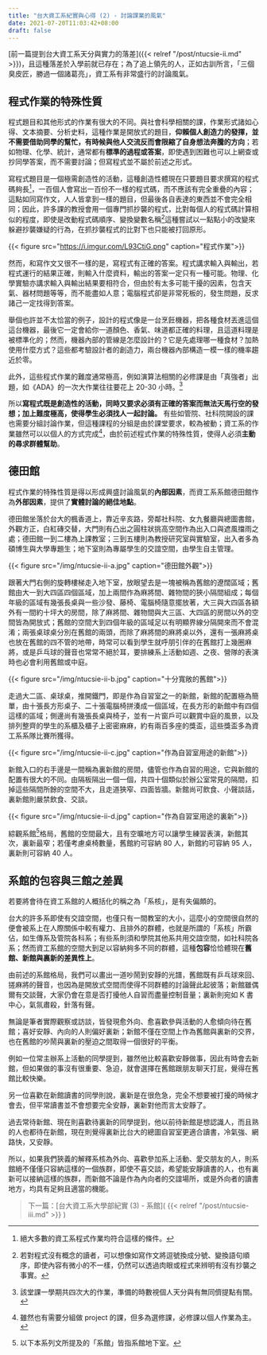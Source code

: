 ```yaml
---
title: "台大資工系紀實與心得 (2) - 討論課業的風氣"
date: 2021-07-20T11:03:42+08:00
draft: false
---
```


[前一篇提到台大資工系天分與實力的落差]({{< relref "/post/ntucsie-ii.md" >}})，且這種落差於入學前就已存在；為了追上領先的人，正如古訓所言，「三個臭皮匠，勝過一個諸葛亮」，資工系有非常盛行的討論風氣。

## 程式作業的特殊性質

程式題目和其他形式的作業有很大的不同。與社會科學相關的課，作業形式諸如心得、文本摘要、分析史料，這種作業是開放式的題目，**仰賴個人創造力的發揮，並不需要借助同學的幫忙，有時候與他人交流反而會限縮了自身想法奔騰的方向**；若如物理、化學、統計，通常都有**標準的過程或答案**，即使遇到困難也可以上網查或抄同學答案，而不需要討論；但寫程式並不屬於前述之形式。

寫程式題目是一個極需創造性的活動，這種創造性體現在只要題目要求撰寫的程式碼夠長[^1]，一百個人會寫出一百份不一樣的程式碼，而不應該有完全重疊的內容；這點如同寫作文，人人皆拿到一樣的題目，但最後各自表達的東西並不會完全相同；因此，許多課的教授會用一個專門抓抄襲的程式，比對每個人的程式碼計算相似的程度，即使是改動程式碼順序、變換變數名稱[^2]這種嘗試以一點點小的改變來躲避抄襲嫌疑的行為，在抓抄襲程式的比對下也只能被打回原形。

{{< figure src="https://i.imgur.com/L93CtiG.png" caption="程式作業">}}

然而，和寫作文又很不一樣的是，寫程式有正確的答案。程式講求輸入與輸出，若程式運行的結果正確，則輸入什麼資料，輸出的答案一定只有一種可能。物理、化學實驗亦講求輸入與輸出結果要相符合，但由於有太多可能干擾的因素，包含天氣、器材問題等等，而不能盡如人意；電腦程式卻是非常死板的，發生問題，反求諸己一定找得到答案。

舉個也許並不太恰當的例子，設計的程式像是一台烹飪機器，把各種食材丟進這個這台機器，最後它一定會給你一道顏色、香氣、味道都正確的料理，且這道料理是被標準化的；然而，機器內部的管線是怎麼設計的？它是先處理哪一種食材？加熱使用什麼方式？這些都考驗設計者的創造力，兩台機器內部構造一模一樣的機率趨近於零。

此外，這些程式作業的難度通常極高，例如演算法相關的必修課是由「真強者」出題，如《ADA》的一次大作業往往要花上 20-30 小時。[^3]

所以**寫程式既是創造性的活動，同時又要求必須有正確的答案而無法天馬行空的發想；加上難度極高，使得學生必須找人一起討論。** 有些如管院、社科院開設的課也需要分組討論作業，但這種課程的分組是由於課堂要求，較為被動；資工系的作業雖然可以以個人的方式完成[^4]，由於前述程式作業的特殊性質，使得人必須**主動的尋求群體幫助**。

## 德田館

程式作業的特殊性質是得以形成興盛討論風氣的**內部因素**，而資工系系館德田館作為**外部因素**，提供了**實體討論的絕佳地點**。

德田館坐落於台大的楓香道上，靠近辛亥路，旁鄰社科院、女九餐廳與總圖書館，外觀方正，白紅磚交替，大門則有凸出之圓柱狀挑高空間作為出入口與遮風擋雨之處；德田館一到二樓為上課教室；三到五樓則為教授研究室與實驗室，出入者多為碩博生與大學專題生；地下室則為專屬學生的交誼空間，由學生自主管理。

{{< figure src="/img/ntucsie-ii-a.jpg" caption="德田館外觀">}}

跟著大門右側的旋轉樓梯走入地下室，放眼望去是一塊被稱為舊館的遼闊區域；舊館由大一到大四區四個區域，加上兩間作為麻將間、雜物間的狹小隔間組成；每個年級的區域有幾張長桌與一些沙發、藤椅、電腦椅隨意擺放著，大三與大四區各額外有一間約十坪大的房間，除了麻將間、雜物間與大三區、大四區的房間以外的空間皆為開放式；舊館的空間大到四個年級的區域足以有明顯界線分隔開來而不會混淆；兩張桌球桌分別在舊館的兩頭，而除了麻將間的麻將桌以外，還有一張麻將桌也放在舊館的四不管的地帶，時常可以看到學生就呼朋引伴的在舊館打上幾圈麻將，或是乒乓球的聲音也常常不絕於耳，要排練系上活動如週、之夜、營隊的表演時也必會利用舊館或中庭。

{{< figure src="/img/ntucsie-ii-b.jpg" caption="十分寬敞的舊館">}}

走過大二區、桌球桌，推開鐵門，即是作為自習室之一的新館，新館的配置極為簡單，由十張長方形桌子、二十張電腦椅拼湊成一個區域，在長方形的新館中有四個這樣的區域；側邊尚有幾張長桌與椅子，並有一片窗戶可以觀賞中庭的風景，以及排列整齊的學生的系櫃及櫃子上密密麻麻，約有兩百多座的獎盃，這些獎盃多為資工系系隊比賽所獲得。

{{< figure src="/img/ntucsie-ii-c.jpg" caption="作為自習室用途的新館">}}

新館入口的右手邊是一間稱為裏新館的房間，儘管也作為自習的用途，它與新館的配置有很大的不同。由隔板隔出一個一個，共四十個類似於辦公室常見的隔間，扣掉這些隔間所餘的空間不大，且走道狹窄、四面皆牆。新館尚可飲食、小聲談話，裏新館則嚴禁飲食、交談。

{{< figure src="/img/ntucsie-ii-d.jpg" caption="作為自習室用途的裏新">}}

綜觀系館[^5]格局，舊館的空間最大，且有空曠地方可以讓學生練習表演，新館其次，裏新最窄；若僅考慮桌椅數量，舊館約可容納 80 人，新館約可容納 95 人，裏新則可容納 40 人。

## 系館的包容與三館之差異

若要將會待在資工系館的人概括化的稱之為「系核」，是有失偏頗的。

台大的許多系即使有交誼空間，也僅只有一間教室的大小，這麼小的空間很自然的便會被系上在人際關係中較有權力、且排外的群體，也就是所謂的「系核」所霸佔，如生傳系及管院各科系；有些系則須和學院其他系共用交誼空間，如社科院各系；然而資工系館的空間大到足以容納夠多不同的群體，這種**包容**恰恰體現在**舊館、新館與裏新的差異性上**。

由前述的系館格局，我們可以畫出一道吵鬧到安靜的光譜，舊館既有乒乓球來回、搓麻將的聲音，也因為是開放式空間而使得不同群體的討論聲此起彼落；新館雖偶爾有交談聲，大家仍會在意是否打擾他人自習而盡量控制音量；裏新則宛如 K 書中心，氣氛肅殺，針落有聲。

無論是筆者實際觀察或訪談，皆發現愈外向、愈喜歡參與活動的人愈傾向待在舊館；喜好安靜、內向的人則偏好裏新；新館不僅在空間上作為舊館與裏新的交界，也在舊館的吵鬧與裏新的壓迫之間取得一個很好的平衡。

例如一位常主辦系上活動的同學提到，雖然他比較喜歡安靜做事，因此有時會去新館，但如果做的事沒有很重要、急迫，就會選擇在舊館跟朋友聊天打屁，覺得在舊館比較快樂。

另一位喜歡在新館讀書的同學則說，裏新是在很危急，完全不想要被打擾的時候才會去，但平常讀書並不會想要完全安靜，裏新對他而言太安靜了。

過去常待新館、現在則喜歡待裏新的同學提到，他以前待新館是想認識人，而且熟的人也都待在新館，現在則覺得裏新比台大的總圖自習室更適合讀書，冷氣強、網路快，又安靜。

所以，如果我們狹義的解釋系核為外向、喜歡參加系上活動、愛交朋友的人，則系館絕不僅僅只容納這樣的一個族群，即使不喜交談，希望能安靜讀書的人，也有裏新可以接納這樣的族群，而新館不論是作為內向者的交誼場所，或是外向者的讀書地方，均具有足夠且適當的機能。

> 下一篇：[台大資工系大學部紀實 (3) - 系館]( {{< relref "/post/ntucsie-iii.md" >}} )

[^1]: 絕大多數的資工系程式作業均符合這樣的條件。
[^2]: 若對程式沒有概念的讀者，可以想像如寫作文將逗號換成分號、變換語句順序，即使內容有微小的不一樣，仍然可以透過肉眼或程式來辨明有沒有抄襲之事實。
[^3]: 該堂課一學期共四次大的作業，準備的時數視個人天分與有無同儕提點有關。
[^4]: 雖然也有需要分組做 project 的課，但多為選修課，必修課以個人作業為主。
[^5]: 以下本系列文所提及的「系館」皆指系館地下室。
